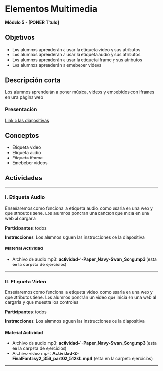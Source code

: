 # Elementos Multimedia

**Módulo 5 - [PONER Título]**

## Objetivos

- Los alumnos aprenderán a usar la etiqueta video y sus atributos
- Los alumnos aprenderán a usar la etiqueta audio y sus atributos
- Los alumnos aprenderán a usar la etiqueta iframe y sus atributos
- Los alumnos aprenderán a emebeber videos

## Descripción corta

Los alumnos aprenderán a poner música, videos y embebidos con iframes en una página web

### Presentación

[Link a las diapositivas]()

## Conceptos

- Etiqueta video
- Etiqueta audio
- Etiqueta iframe
- Emebeber videos

## Actividades

---

### I. Etiqueta Audio

Enseñaremos como funciona la etiqueta audio, como usarla en una web y que atributos tiene. Los alumnos pondrán una canción que inicia en una web al cargarla

**Participantes**: todos

**Instrucciones**: Los alumnos siguen las instrucciones de la diapositiva

#### Material Actividad

- Archivo de audio mp3: **actividad-1-Paper_Navy-Swan_Song.mp3** (esta en la carpeta de ejercicios)

---

### II. Etiqueta Video

Enseñaremos como funciona la etiqueta video, como usarla en una web y que atributos tiene. Los alumnos pondrán un video que inicia en una web al cargarla y que muestra los controles

**Participantes**: todos

**Instrucciones**: Los alumnos siguen las instrucciones de la diapositiva

#### Material Actividad

- Archivo de audio mp3: **actividad-1-Paper_Navy-Swan_Song.mp3** (esta en la carpeta de ejercicios)
- Archivo video mp4: **Actividad-2-FinalFantasy2_356_part02_512kb.mp4** (esta en la carpeta ejercicios)

---
